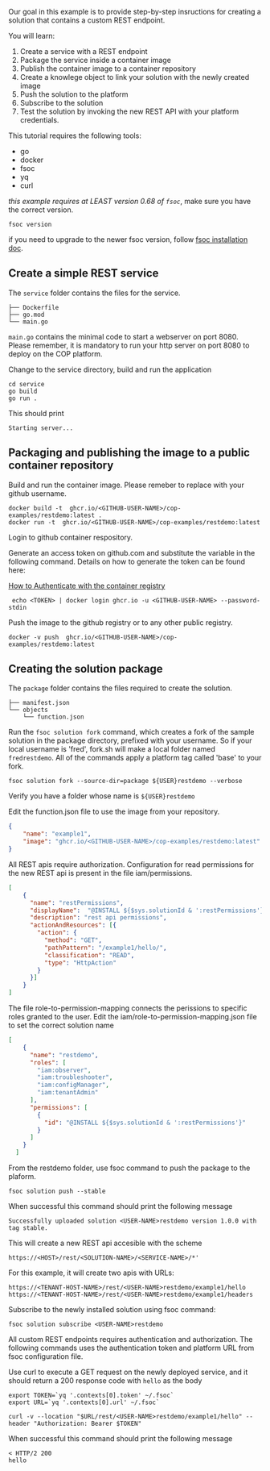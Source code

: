 Our goal in this example is to provide step-by-step insructions for creating a solution that contains a custom REST endpoint. 

You will learn:

1. Create a service with a REST endpoint
1. Package the service inside a container image
1. Publish the container image to a container repository
1. Create a knowlege object to link your solution with the newly created image
1. Push the solution to the platform
1. Subscribe to the solution
1. Test the solution by invoking the new REST API with your platform credentials.

This tutorial requires the following tools:

- go
- docker
- fsoc
- yq
- curl

*this example requires at LEAST version 0.68 of `fsoc`*, make sure you have the
correct version.

```shell
fsoc version
```

if you need to upgrade to the newer fsoc version,
follow [fsoc installation doc](https://github.com/cisco-open/fsoc).


Create a simple REST service
---------------

The `service` folder contains the files for the service.
```text
├── Dockerfile
├── go.mod
└── main.go
```

`main.go` contains the minimal code to start a webserver on port 8080. Please remember, it is mandatory to run your http server on port 8080 to deploy on the COP platform.


Change to the service directory, build and run the application

```shell
cd service
go build
go run .
```
This should print
```shell
Starting server...
```


Packaging and publishing the image to a public container repository
---------------


Build and run the container image.
Please remeber to replace <GITHUB-USER-NAME> with your github username.

```shell
docker build -t  ghcr.io/<GITHUB-USER-NAME>/cop-examples/restdemo:latest .
docker run -t  ghcr.io/<GITHUB-USER-NAME>/cop-examples/restdemo:latest
```

Login to github  container respository. 

Generate an access token on github.com and substitute the <TOKEN> variable in the following command. Details on how to generate the token can be found here:

[How to Authenticate with the container registry](https://docs.github.com/en/packages/working-with-a-github-packages-registry/working-with-the-container-registry#authenticating-to-the-container-registry) 


```shell
 echo <TOKEN> | docker login ghcr.io -u <GITHUB-USER-NAME> --password-stdin
```


Push the image to the github registry or to any other public registry.

```shell
docker -v push  ghcr.io/<GITHUB-USER-NAME>/cop-examples/restdemo:latest
```

Creating the solution package
---------------

The `package` folder contains the files required to create the solution.

```text
├── manifest.json
└── objects
    └── function.json
```

Run the `fsoc solution fork` command, which creates a fork of the sample solution in the package directory, prefixed with your
username. So if your local username is 'fred', fork.sh will make a local folder
named `fredrestdemo`. All of the commands apply a platform tag called 'base' to
your fork.

```shell
fsoc solution fork --source-dir=package ${USER}restdemo --verbose
```

Verify you have a folder whose name is `${USER}restdemo`


Edit the function.json file to use the image from your repository.

```json
{
    "name": "example1",
    "image": "ghcr.io/<GITHUB-USER-NAME>/cop-examples/restdemo:latest"
}
```

All REST apis require authorization. Configuration for read permissions for the new REST api is present in the file iam/permissions.

```json
[
    {
      "name": "restPermissions",
      "displayName":  "@INSTALL ${$sys.solutionId & ':restPermissions'}",
      "description": "rest api permissions",
      "actionAndResources": [{
        "action": {
          "method": "GET",
          "pathPattern": "/example1/hello/",
          "classification": "READ",
          "type": "HttpAction"
        }
      }]
    }
]
```

The file role-to-permission-mapping connects the perissions to specific roles granted to the user. Edit the iam/role-to-permission-mapping.json file to set the correct solution name

```json
[
    {
      "name": "restdemo",
      "roles": [
        "iam:observer",
        "iam:troubleshooter",
        "iam:configManager",
        "iam:tenantAdmin"
      ],
      "permissions": [
        {
          "id": "@INSTALL ${$sys.solutionId & ':restPermissions'}"
        }
      ]
    }
  ]
```


From the restdemo folder, use fsoc command to push the package to the plaform.

```shell
fsoc solution push --stable
```

 When successful this command should print the following message

 ```shell
 Successfully uploaded solution <USER-NAME>restdemo version 1.0.0 with tag stable.
 ``` 

 This will create a new REST api accesible with the scheme

```shell
https://<HOST>/rest/<SOLUTION-NAME>/<SERVICE-NAME>/*'

```

For this example, it will create two apis with URLs:

```shell
https://<TENANT-HOST-NAME>/rest/<USER-NAME>restdemo/example1/hello
https://<TENANT-HOST-NAME>/rest/<USER-NAME>restdemo/example1/headers

````

 Subscribe to the newly installed solution using fsoc command:
 ```shell
 fsoc solution subscribe <USER-NAME>restdemo
 ```

All custom REST endpoints requires authentication and authorization. 
The following commands uses the authentication token and platform URL from fsoc configuration file. 

Use curl to execute a GET request on the newly deployed service, and it should return a 200 response code with `hello` as the body

```shell
export TOKEN=`yq '.contexts[0].token' ~/.fsoc`
export URL=`yq '.contexts[0].url' ~/.fsoc`

curl -v --location "$URL/rest/<USER-NAME>restdemo/example1/hello" --header "Authorization: Bearer $TOKEN"
```
 When successful this command should print the following message


```shell
< HTTP/2 200
hello

```